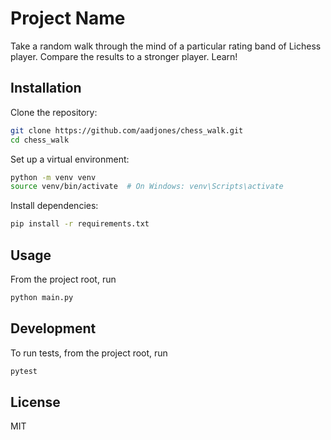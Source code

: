 # Project Name

Take a random walk through the mind of a particular rating band of Lichess player. Compare the results
to a stronger player. Learn!

## Installation

Clone the repository:

```bash
git clone https://github.com/aadjones/chess_walk.git
cd chess_walk
```

Set up a virtual environment:

```bash
python -m venv venv
source venv/bin/activate  # On Windows: venv\Scripts\activate
```

Install dependencies:

```bash
pip install -r requirements.txt
```

## Usage

From the project root, run

```python
python main.py
```

## Development

To run tests, from the project root, run

```bash
pytest
```

## License

MIT
